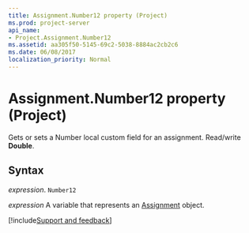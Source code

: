 ```yaml
---
title: Assignment.Number12 property (Project)
ms.prod: project-server
api_name:
- Project.Assignment.Number12
ms.assetid: aa305f50-5145-69c2-5038-8884ac2cb2c6
ms.date: 06/08/2017
localization_priority: Normal
---
```



# Assignment.Number12 property (Project)

Gets or sets a Number local custom field for an assignment. Read/write  **Double**.


## Syntax

_expression_. `Number12`

_expression_ A variable that represents an [Assignment](./Project.Assignment.md) object.

[!include[Support and feedback](~/includes/feedback-boilerplate.md)]